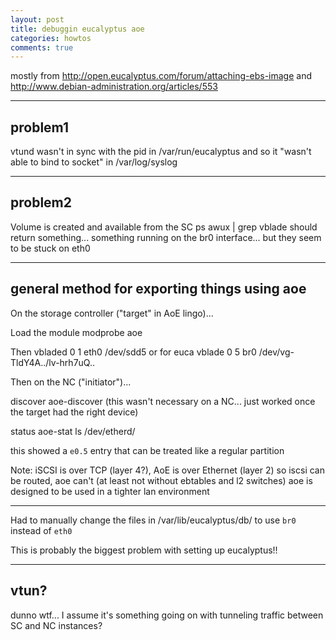 ```yaml
---
layout: post
title: debuggin eucalyptus aoe
categories: howtos
comments: true
---
```



mostly from
    http://open.eucalyptus.com/forum/attaching-ebs-image
and
    http://www.debian-administration.org/articles/553

---

## problem1

vtund wasn't in sync with the pid in /var/run/eucalyptus and so it "wasn't able to bind to socket" in /var/log/syslog

---

## problem2

Volume is created and available from the SC
    ps awux | grep vblade
should return something... something running on the br0 interface... but they seem to be stuck on eth0


---

## general method for exporting things using aoe

On the storage controller ("target" in AoE lingo)...

Load the module
    modprobe aoe

Then
    vbladed 0 1 eth0 /dev/sdd5
or for euca
    vblade 0 5 br0 /dev/vg-TldY4A../lv-hrh7uQ.. 

Then on the NC ("initiator")...

discover
    aoe-discover (this wasn't necessary on a NC... just worked once the target had the right device)

status
    aoe-stat
    ls /dev/etherd/

this showed a `e0.5` entry that can be treated like a regular partition


Note: iSCSI is over TCP (layer 4?), AoE is over Ethernet (layer 2)
so iscsi can be routed, aoe can't (at least not without ebtables and l2 switches)
aoe is designed to be used in a tighter lan environment

---

Had to manually change the files in /var/lib/eucalyptus/db/
to use `br0` instead of `eth0`

This is probably the biggest problem with setting up eucalyptus!!

---

## vtun?

dunno wtf... I assume it's something going on with tunneling traffic between SC and NC instances?



